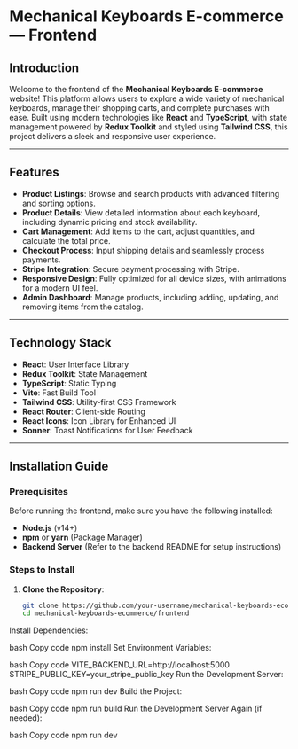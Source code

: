 # **Mechanical Keyboards E-commerce — Frontend**

## **Introduction**

Welcome to the frontend of the **Mechanical Keyboards E-commerce** website! This platform allows users to explore a wide variety of mechanical keyboards, manage their shopping carts, and complete purchases with ease. Built using modern technologies like **React** and **TypeScript**, with state management powered by **Redux Toolkit** and styled using **Tailwind CSS**, this project delivers a sleek and responsive user experience.

---

## **Features**

- **Product Listings**: Browse and search products with advanced filtering and sorting options.
- **Product Details**: View detailed information about each keyboard, including dynamic pricing and stock availability.
- **Cart Management**: Add items to the cart, adjust quantities, and calculate the total price.
- **Checkout Process**: Input shipping details and seamlessly process payments.
- **Stripe Integration**: Secure payment processing with Stripe.
- **Responsive Design**: Fully optimized for all device sizes, with animations for a modern UI feel.
- **Admin Dashboard**: Manage products, including adding, updating, and removing items from the catalog.

---

## **Technology Stack**

- **React**: User Interface Library
- **Redux Toolkit**: State Management
- **TypeScript**: Static Typing
- **Vite**: Fast Build Tool
- **Tailwind CSS**: Utility-first CSS Framework
- **React Router**: Client-side Routing
- **React Icons**: Icon Library for Enhanced UI
- **Sonner**: Toast Notifications for User Feedback

---

## **Installation Guide**

### **Prerequisites**

Before running the frontend, make sure you have the following installed:

- **Node.js** (v14+)
- **npm** or **yarn** (Package Manager)
- **Backend Server** (Refer to the backend README for setup instructions)

### **Steps to Install**

1. **Clone the Repository**:
   ```bash
   git clone https://github.com/your-username/mechanical-keyboards-ecommerce.git
   cd mechanical-keyboards-ecommerce/frontend
Install Dependencies:

bash
Copy code
npm install
Set Environment Variables:

bash
Copy code
VITE_BACKEND_URL=http://localhost:5000
STRIPE_PUBLIC_KEY=your_stripe_public_key
Run the Development Server:

bash
Copy code
npm run dev
Build the Project:

bash
Copy code
npm run build
Run the Development Server Again (if needed):

bash
Copy code
npm run dev
